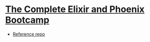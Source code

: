 # [The Complete Elixir and Phoenix Bootcamp](https://www.udemy.com/the-complete-elixir-and-phoenix-bootcamp-and-tutorial)

  - [Reference repo](https://github.com/StephenGrider/ElixirCode)
